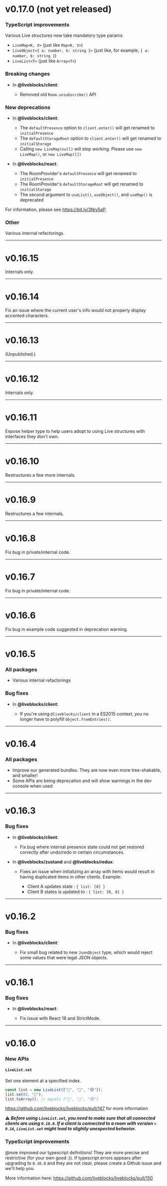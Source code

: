 # v0.17.0 (not yet released)

### TypeScript improvements

Various Live structures now take mandatory type params:

- `LiveMap<K, V>` (just like `Map<K, V>`)
- `LiveObject<{ a: number, b: string }>` (just like, for example, `{ a: number, b: string }`)
- `LiveList<T>` (just like `Array<T>`)

### Breaking changes

- In **@liveblocks/client**:

  - Removed old `Room.unsubscribe()` API

### New deprecations

- In **@liveblocks/client**:

  - The `defaultPresence` option to `client.enter()` will get renamed to `initialPresence`
  - The `defaultStorageRoot` option to `client.enter()` will get renamed to `initialStorage`
  - Calling `new LiveMap(null)` will stop working. Please use `new LiveMap()`, or `new LiveMap([])`

- In **@liveblocks/react**:

  - The RoomProvider's `defaultPresence` will get renamed to `initialPresence`
  - The RoomProvider's `defaultStorageRoot` will get renamed to `initialStorage`
  - The second argument to `useList()`, `useObject()`, and `useMap()` is deprecated

For information, please see https://bit.ly/3Niy5aP.

### Other

Various internal refactorings.

---

# v0.16.15

Internals only.

---

# v0.16.14

Fix an issue where the current user's info would not properly display accented characters.

---

# v0.16.13

(Unpublished.)

---

# v0.16.12

Internals only.

---

# v0.16.11

Expose helper type to help users adopt to using Live structures with interfaces they don't own.

---

# v0.16.10

Restructures a few more internals.

---

# v0.16.9

Restructures a few internals.

---

# v0.16.8

Fix bug in private/internal code.

---

# v0.16.7

Fix bug in private/internal code.

---

# v0.16.6

Fix bug in example code suggested in deprecation warning.

---

# v0.16.5

### All packages

- Various internal refactorings

### Bug fixes

- In **@liveblocks/client**:

  - If you're using `@liveblocks/client` in a ES2015 context, you no longer
    have to polyfill `Object.fromEntries()`.

---

# v0.16.4

### All packages

- Improve our generated bundles. They are now even more tree-shakable, and smaller!
- Some APIs are being deprecation and will show warnings in the dev console
  when used

---

# v0.16.3

### Bug fixes

- In **@liveblocks/client**:

  - Fix bug where internal presence state could not get restored correctly
    after undo/redo in certain circumstances.

- In **@liveblocks/zustand** and **@liveblocks/redux**:

  - Fixes an issue when initializing an array with items would result in having
    duplicated items in other clients. Example:

    - Client A updates state : `{ list: [0] }`
    - Client B states is updated to : `{ list: [0, 0] }`

---

# v0.16.2

### Bug fixes

- In **@liveblocks/client**:

  - Fix small bug related to new `JsonObject` type, which would reject some
    values that were legal JSON objects.

---

# v0.16.1

### Bug fixes

- In **@liveblocks/react**:

  - Fix issue with React 18 and StrictMode.

---

# v0.16.0

### New APIs

#### `LiveList.set`

Set one element at a specified index.

```typescript
const list = new LiveList(["🦁", "🦊", "🐵"]);
list.set(0, "🐺");
list.toArray(); // equals ["🐺", "🦊", "🐵"]
```

https://github.com/liveblocks/liveblocks/pull/147 for more information

⚠️ **_Before using `LiveList.set`, you need to make sure that all connected
clients are using `0.16.0`. If a client is connected to a room with version
`< 0.16`, `LiveList.set` might lead to slightly unexpected behavior._**

### TypeScript improvements

@nvie improved our typescript definitions! They are more precise and
restrictive (for your own good :)). If typescript errors appears after
upgrading to `0.16.0` and they are not clear, please create a Github issue and
we'll help you.

More information here: https://github.com/liveblocks/liveblocks/pull/150
